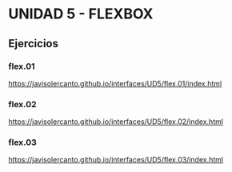 # UNIDAD 5 - FLEXBOX

## Ejercicios

### flex.01

https://javisolercanto.github.io/interfaces/UD5/flex.01/index.html

### flex.02

https://javisolercanto.github.io/interfaces/UD5/flex.02/index.html

### flex.03

https://javisolercanto.github.io/interfaces/UD5/flex.03/index.html